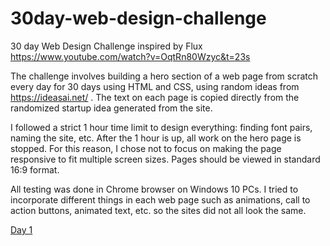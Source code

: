 # 30day-web-design-challenge
30 day Web Design Challenge inspired by Flux 
https://www.youtube.com/watch?v=OqtRn80Wzyc&t=23s

The challenge involves building a hero section of a web page from scratch every day for 30 days using HTML and CSS,
using random ideas from https://ideasai.net/ . The text on each page is copied directly from the randomized startup idea generated from the site.

I followed a strict 1 hour time limit to design everything: finding font pairs, naming the site, etc. After the 1 hour is up, all work on the hero page is stopped.
For this reason, I chose not to focus on making the page responsive to fit multiple screen sizes. Pages should be viewed in standard 16:9 format.

All testing was done in Chrome browser on Windows 10 PCs. I tried to incorporate different things in each web page such as animations, call to action buttons, animated text, etc. so the sites did not all look the same.

<a href="https://github.com/JeremiahDMoore/30day-web-design-challenge/day1/hero.html"> Day 1 </a>





